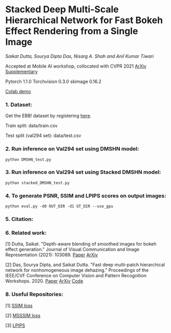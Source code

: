# Stacked Deep Multi-Scale Hierarchical Network for Fast Bokeh Effect Rendering from a Single Image
_Saikat Dutta, Sourya Dipta Das, Nisarg A. Shah and Anil Kumar Tiwari_

Accepted at Mobile AI workshop, collocated with CVPR 2021 [ArXiv]() [Supplementary](https://drive.google.com/file/d/1MLGZ_I10SfrvlTlXAvVVxbIOgmWUxiPr/view?usp=sharing)

Pytorch 1.1.0 Torchvision 0.3.0 skimage 0.16.2

[Colab demo](https://colab.research.google.com/drive/1zl2_QOWjoWaN0bzDHSKJETkDgIiI62d0?usp=sharing)

### 1. Dataset:

Get the EBB! dataset by registering [here](https://competitions.codalab.org/competitions/24716).

Train split: data/train.csv

Test split (val294 set): data/test.csv 

### 2. Run inference on Val294 set using DMSHN model:
```
python DMSHN_test.py
```
### 3. Run inference on Val294 set using Stacked DMSHN model:
```
python stacked_DMSHN_test.py
```
### 4. To generate PSNR, SSIM and LPIPS scores on output images:
```
python eval.py -d0 OUT_DIR -d1 GT_DIR --use_gpu 
```
### 5. Citation:

### 6. Related work:

[1] Dutta, Saikat. "Depth-aware blending of smoothed images for bokeh effect generation." Journal of Visual Communication and Image Representation (2021): 103089. [Paper](https://www.sciencedirect.com/science/article/abs/pii/S1047320321000511) [ArXiv](https://arxiv.org/abs/2005.14214)

[2] Das, Sourya Dipta, and Saikat Dutta. "Fast deep multi-patch hierarchical network for nonhomogeneous image dehazing." Proceedings of the IEEE/CVF Conference on Computer Vision and Pattern Recognition Workshops. 2020. [Paper](https://openaccess.thecvf.com/content_CVPRW_2020/html/w31/Das_Fast_Deep_Multi-Patch_Hierarchical_Network_for_Nonhomogeneous_Image_Dehazing_CVPRW_2020_paper.html) [ArXiv](https://arxiv.org/abs/2005.05999) [Code](https://github.com/diptamath/Nonhomogeneous_Image_Dehazing)


### 8. Useful Repositories:

[1] [SSIM loss](https://github.com/Po-Hsun-Su/pytorch-ssim)

[2] [MSSSIM loss](https://github.com/jorge-pessoa/pytorch-msssim)

[3] [LPIPS](https://github.com/richzhang/PerceptualSimilarity)
